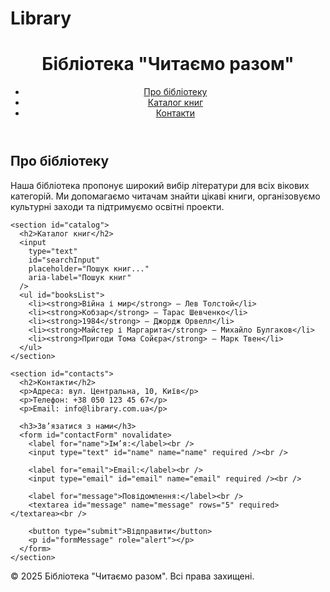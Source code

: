 # Library
<!DOCTYPE html>
<html lang="uk">
<head>
  <meta charset="UTF-8" />
  <meta name="viewport" content="width=device-width, initial-scale=1" />
  <title>Бібліотека "Читаємо разом"</title>
  <link rel="stylesheet" href="style.css" />
</head>
<body>
  <header>
    <h1>Бібліотека "Читаємо разом"</h1>
    <nav>
      <ul>
        <li><a href="#about">Про бібліотеку</a></li>
        <li><a href="#catalog">Каталог книг</a></li>
        <li><a href="#contacts">Контакти</a></li>
      </ul>
    </nav>
  </header>

  <main>
    <section id="about">
      <h2>Про бібліотеку</h2>
      <p>Наша бібліотека пропонує широкий вибір літератури для всіх вікових категорій. Ми допомагаємо читачам знайти цікаві книги, організовуємо культурні заходи та підтримуємо освітні проекти.</p>
    </section>

    <section id="catalog">
      <h2>Каталог книг</h2>
      <input
        type="text"
        id="searchInput"
        placeholder="Пошук книг..."
        aria-label="Пошук книг"
      />
      <ul id="booksList">
        <li><strong>Війна і мир</strong> — Лев Толстой</li>
        <li><strong>Кобзар</strong> — Тарас Шевченко</li>
        <li><strong>1984</strong> — Джордж Орвелл</li>
        <li><strong>Майстер і Маргарита</strong> — Михайло Булгаков</li>
        <li><strong>Пригоди Тома Сойєра</strong> — Марк Твен</li>
      </ul>
    </section>

    <section id="contacts">
      <h2>Контакти</h2>
      <p>Адреса: вул. Центральна, 10, Київ</p>
      <p>Телефон: +38 050 123 45 67</p>
      <p>Email: info@library.com.ua</p>

      <h3>Зв’язатися з нами</h3>
      <form id="contactForm" novalidate>
        <label for="name">Ім’я:</label><br />
        <input type="text" id="name" name="name" required /><br />

        <label for="email">Email:</label><br />
        <input type="email" id="email" name="email" required /><br />

        <label for="message">Повідомлення:</label><br />
        <textarea id="message" name="message" rows="5" required></textarea><br />

        <button type="submit">Відправити</button>
        <p id="formMessage" role="alert"></p>
      </form>
    </section>
  </main>

  <footer>
    <p>&copy; 2025 Бібліотека "Читаємо разом". Всі права захищені.</p>
  </footer>

  <script src="script.js"></script>
</body>
</html>
